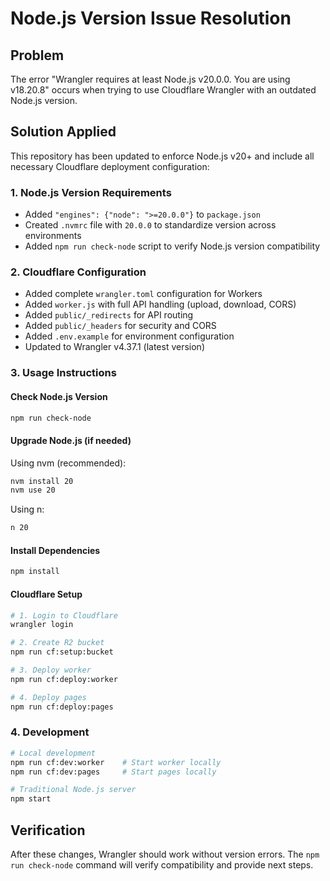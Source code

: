# Node.js Version Issue Resolution

## Problem
The error "Wrangler requires at least Node.js v20.0.0. You are using v18.20.8" occurs when trying to use Cloudflare Wrangler with an outdated Node.js version.

## Solution Applied
This repository has been updated to enforce Node.js v20+ and include all necessary Cloudflare deployment configuration:

### 1. Node.js Version Requirements
- Added `"engines": {"node": ">=20.0.0"}` to `package.json`
- Created `.nvmrc` file with `20.0.0` to standardize version across environments
- Added `npm run check-node` script to verify Node.js version compatibility

### 2. Cloudflare Configuration
- Added complete `wrangler.toml` configuration for Workers
- Added `worker.js` with full API handling (upload, download, CORS)
- Added `public/_redirects` for API routing
- Added `public/_headers` for security and CORS
- Added `.env.example` for environment configuration
- Updated to Wrangler v4.37.1 (latest version)

### 3. Usage Instructions

#### Check Node.js Version
```bash
npm run check-node
```

#### Upgrade Node.js (if needed)
Using nvm (recommended):
```bash
nvm install 20
nvm use 20
```

Using n:
```bash
n 20
```

#### Install Dependencies
```bash
npm install
```

#### Cloudflare Setup
```bash
# 1. Login to Cloudflare
wrangler login

# 2. Create R2 bucket
npm run cf:setup:bucket

# 3. Deploy worker
npm run cf:deploy:worker

# 4. Deploy pages
npm run cf:deploy:pages
```

### 4. Development
```bash
# Local development
npm run cf:dev:worker    # Start worker locally
npm run cf:dev:pages     # Start pages locally

# Traditional Node.js server
npm start
```

## Verification
After these changes, Wrangler should work without version errors. The `npm run check-node` command will verify compatibility and provide next steps.